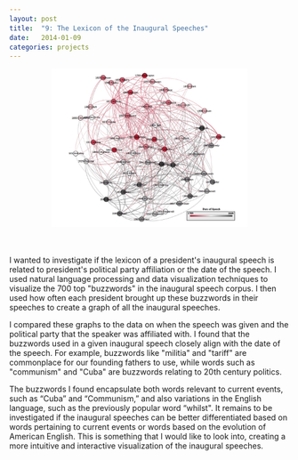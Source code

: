 ```yaml
---
layout: post
title:  "9: The Lexicon of the Inaugural Speeches"
date:   2014-01-09
categories: projects
---
```


<center><img src="/images/projects/inagural-speeches.jpg" width="70%"></center><br><br>

I wanted to investigate if the lexicon of a president's inaugural speech is related to president's political party affiliation or the date of the speech. I used natural language processing and data visualization techniques to visualize the 700 top "buzzwords" in the inaugural speech corpus. I then used how often each president brought up these buzzwords in their speeches to create a graph of all the inaugural speeches. 

I compared these graphs to the data on when the speech was given and the political party that the speaker was affiliated with. I found that the buzzwords used in a given inaugural speech closely align with the date of the speech. For example, buzzwords like "militia" and "tariff" are commonplace for our founding fathers to use, while words such as "communism" and "Cuba" are buzzwords relating to 20th century politics. 

The buzzwords I found encapsulate both words relevant to current events, such as “Cuba” and “Communism,” and also variations in the English language, such as the previously popular word “whilst". It remains to be investigated if the inaugural speeches can be better differentiated based on words pertaining to current events or words based on the evolution of American English. This is something that I would like to look into, creating a more intuitive and interactive visualization of the inaugural speeches.